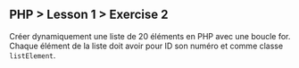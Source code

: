 ## PHP > Lesson 1 > Exercise 2

Créer dynamiquement une liste de 20 éléments en PHP avec une boucle for. Chaque élément de la liste doit avoir pour ID son numéro et comme classe `listElement`.
